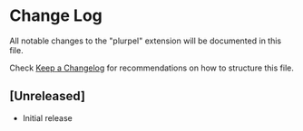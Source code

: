 # Change Log

All notable changes to the "plurpel" extension will be documented in this file.

Check [Keep a Changelog](http://keepachangelog.com/) for recommendations on how to structure this file.

## [Unreleased]

- Initial release
